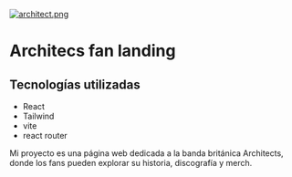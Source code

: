 [![architect.png](https://i.postimg.cc/vT3RXkKx/architect.png)](https://postimg.cc/xNJF1xn9)

# Architecs fan landing

## Tecnologías utilizadas

* React
* Tailwind
* vite
* react router

 Mi proyecto es una página web dedicada a la banda británica Architects, donde los fans pueden explorar su historia, discografía y merch.
